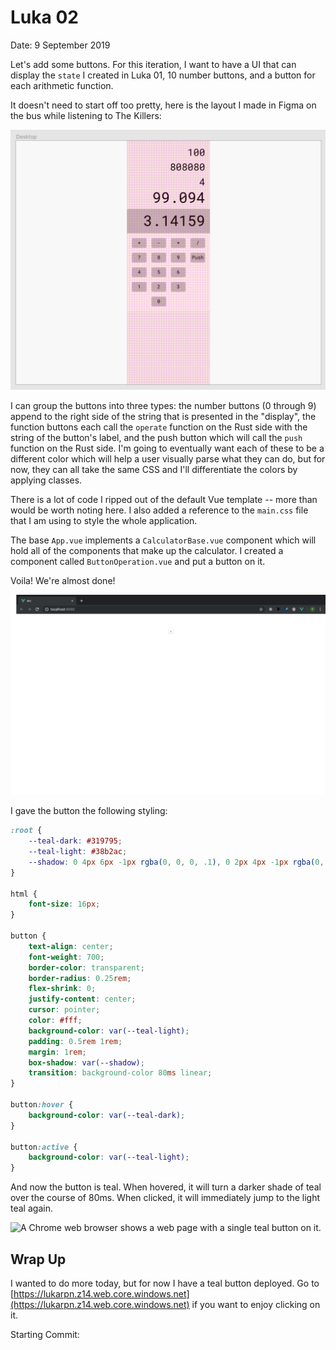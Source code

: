 # Luka 02

Date: 9 September 2019

Let's add some buttons. For this iteration, I want to have a UI that can display the `state` I created in Luka 01, 10 number buttons, and a button for each arithmetic function.  

It doesn't need to start off too pretty, here is the layout I made in Figma on the bus while listening to The Killers:

![A screenshot of Figma shows a calculator in the center of a frame called "Desktop". The design is bare with 10 number buttons, four arithmetic functions, and a button labeled push.](./images/FirstPassOfDesign.png)

I can group the buttons into three types: the number buttons (0 through 9) append to the right side of the string that is presented in the "display", the function buttons each call the `operate` function on the Rust side with the string of the button's label, and the push button which will call the `push` function on the Rust side. I'm going to eventually want each of these to be a different color which will help a user visually parse what they can do, but for now, they can all take the same CSS and I'll differentiate the colors by applying classes.

There is a lot of code I ripped out of the default Vue template -- more than would be worth noting here. I also added a reference to the `main.css` file that I am using to style the whole application.

The base `App.vue` implements a `CalculatorBase.vue` component which will hold all of the components that make up the calculator. I created a component called `ButtonOperation.vue` and put a button on it.

Voila! We're almost done!

![A Chrome web browser shows a web page with a single button on it.](./images/OneButton.png)

I gave the button the following styling:

``` css
:root {
    --teal-dark: #319795;
    --teal-light: #38b2ac;
    --shadow: 0 4px 6px -1px rgba(0, 0, 0, .1), 0 2px 4px -1px rgba(0, 0, 0, .06);
}

html {
    font-size: 16px;
}

button {
    text-align: center;
    font-weight: 700;
    border-color: transparent;
    border-radius: 0.25rem;
    flex-shrink: 0;
    justify-content: center;
    cursor: pointer;
    color: #fff;
    background-color: var(--teal-light);
    padding: 0.5rem 1rem;
    margin: 1rem;
    box-shadow: var(--shadow);
    transition: background-color 80ms linear;
}

button:hover {
    background-color: var(--teal-dark);
}

button:active {
    background-color: var(--teal-light);
}
```

And now the button is teal. When hovered, it will turn a darker shade of teal over the course of 80ms. When clicked, it will immediately jump to the light teal again.

![A Chrome web browser shows a web page with a single teal button on it.](./image/TealButton.png)

## Wrap Up

I wanted to do more today, but for now I have a teal button deployed. Go to [https://lukarpn.z14.web.core.windows.net](https://lukarpn.z14.web.core.windows.net) if you want to enjoy clicking on it.

Starting Commit: 
